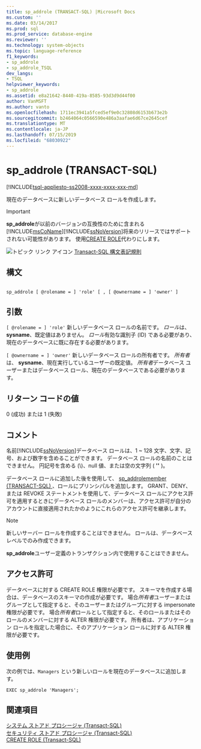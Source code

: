 ```yaml
---
title: sp_addrole (TRANSACT-SQL) |Microsoft Docs
ms.custom: ''
ms.date: 03/14/2017
ms.prod: sql
ms.prod_service: database-engine
ms.reviewer: ''
ms.technology: system-objects
ms.topic: language-reference
f1_keywords:
- sp_addrole
- sp_addrole_TSQL
dev_langs:
- TSQL
helpviewer_keywords:
- sp_addrole
ms.assetid: e8a21642-8440-419a-8585-93d3d9d44f00
author: VanMSFT
ms.author: vanto
ms.openlocfilehash: 1711ec3941a5fced5ef9e0c32808d6153b673e2b
ms.sourcegitcommit: b2464064c0566590e486a3aafae6d67ce2645cef
ms.translationtype: MT
ms.contentlocale: ja-JP
ms.lasthandoff: 07/15/2019
ms.locfileid: "68030922"
---
```

# <a name="spaddrole-transact-sql"></a>sp_addrole (TRANSACT-SQL)
[!INCLUDE[tsql-appliesto-ss2008-xxxx-xxxx-xxx-md](../../includes/tsql-appliesto-ss2008-xxxx-xxxx-xxx-md.md)]

  現在のデータベースに新しいデータベース ロールを作成します。  
  
> [!IMPORTANT]
>  **sp_addrole**が以前のバージョンの互換性のために含まれる[!INCLUDE[msCoName](../../includes/msconame-md.md)][!INCLUDE[ssNoVersion](../../includes/ssnoversion-md.md)]将来のリリースではサポートされない可能性があります。 使用[CREATE ROLE](../../t-sql/statements/create-role-transact-sql.md)代わりにします。  
  
 ![トピック リンク アイコン](../../database-engine/configure-windows/media/topic-link.gif "トピック リンク アイコン") [Transact-SQL 構文表記規則](../../t-sql/language-elements/transact-sql-syntax-conventions-transact-sql.md)  
  
## <a name="syntax"></a>構文  
  
```  
  
sp_addrole [ @rolename = ] 'role' [ , [ @ownername = ] 'owner' ]   
```  
  
## <a name="arguments"></a>引数  
`[ @rolename = ] 'role'` 新しいデータベース ロールの名前です。 *ロール*は、 **sysname**、既定値はありません。 *ロール*有効な識別子 (ID) である必要があり、現在のデータベースに既に存在する必要があります。  
  
`[ @ownername = ] 'owner'` 新しいデータベース ロールの所有者です。 *所有者*は、 **sysname**、現在実行しているユーザーの既定値。 *所有者*データベース ユーザーまたはデータベース ロール、現在のデータベースである必要があります。  
  
## <a name="return-code-values"></a>リターン コードの値  
 0 (成功) または 1 (失敗)  
  
## <a name="remarks"></a>コメント  
 名前[!INCLUDE[ssNoVersion](../../includes/ssnoversion-md.md)]データベース ロールは、1 ~ 128 文字、文字、記号、および数字を含めることができます。 データベース ロールの名前のことはできません。 円記号を含める (\\)、null 値、または空の文字列 ( **''** )。  
  
 データベース ロールに追加した後を使用して、 [sp_addrolemember &#40;TRANSACT-SQL&#41; ](../../relational-databases/system-stored-procedures/sp-addrolemember-transact-sql.md) 、ロールにプリンシパルを追加します。 GRANT、DENY、または REVOKE ステートメントを使用して、データベース ロールにアクセス許可を適用するときにデータベース ロールのメンバーは、アクセス許可が自分のアカウントに直接適用されたかのようにこれらのアクセス許可を継承します。  
  
> [!NOTE]  
>  新しいサーバー ロールを作成することはできません。 ロールは、データベース レベルでのみ作成できます。  
  
 **sp_addrole**ユーザー定義のトランザクション内で使用することはできません。  
  
## <a name="permissions"></a>アクセス許可  
 データベースに対する CREATE ROLE 権限が必要です。 スキーマを作成する場合は、データベースのスキーマの作成が必要です。 場合*所有者*ユーザーまたはグループとして指定すると、そのユーザーまたはグループに対する impersonate 権限が必要です。 場合*所有者*ロールとして指定すると、そのロールまたはそのロールのメンバーに対する ALTER 権限が必要です。 所有者は、アプリケーション ロールを指定した場合に、そのアプリケーション ロールに対する ALTER 権限が必要です。  
  
## <a name="examples"></a>使用例  
 次の例では、`Managers` という新しいロールを現在のデータベースに追加します。  
  
```  
EXEC sp_addrole 'Managers';  
```  
  
## <a name="see-also"></a>関連項目  
 [システム ストアド プロシージャ &#40;Transact-SQL&#41;](../../relational-databases/system-stored-procedures/system-stored-procedures-transact-sql.md)   
 [セキュリティ ストアド プロシージャ &#40;Transact-SQL&#41;](../../relational-databases/system-stored-procedures/security-stored-procedures-transact-sql.md)   
 [CREATE ROLE &#40;Transact-SQL&#41;](../../t-sql/statements/create-role-transact-sql.md)  
  
  
